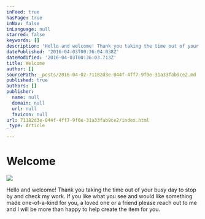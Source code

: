 ```yaml
---
inFeed: true
hasPage: true
inNav: false
inLanguage: null
starred: false
keywords: []
description: 'Hello and welcome! Thank you taking the time out of your busy day to stop by and check my work. If you like what you see and would like something made one-of-a-kind for you, a loved one or a friend please reach out to me and I will be more than happy to help create the item for you.'
datePublished: '2016-04-03T00:36:04.038Z'
dateModified: '2016-04-03T00:36:03.713Z'
title: Welcome
author: []
sourcePath: _posts/2016-04-02-71182d3e-044f-4ff7-9f0e-31a33fab9ce2.md
published: true
authors: []
publisher:
  name: null
  domain: null
  url: null
  favicon: null
url: 71182d3e-044f-4ff7-9f0e-31a33fab9ce2/index.html
_type: Article

---
```

# Welcome
![](https://s3-us-west-2.amazonaws.com/the-grid-img/p/f7d947f279a52ba127d73036be64034529e3123a.jpg)

Hello and welcome! Thank you taking the time out of your busy day to stop by and check my work. If you like what you see and would like something made one-of-a-kind for you, a loved one or a friend please reach out to me and I will be more than happy to help create the item for you.